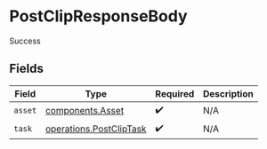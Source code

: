 # PostClipResponseBody

Success


## Fields

| Field                                                              | Type                                                               | Required                                                           | Description                                                        |
| ------------------------------------------------------------------ | ------------------------------------------------------------------ | ------------------------------------------------------------------ | ------------------------------------------------------------------ |
| `asset`                                                            | [components.Asset](../../models/components/asset.md)               | :heavy_check_mark:                                                 | N/A                                                                |
| `task`                                                             | [operations.PostClipTask](../../models/operations/postcliptask.md) | :heavy_check_mark:                                                 | N/A                                                                |